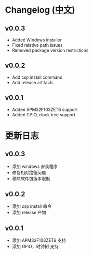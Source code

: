 # Changelog ([中文](#中文))

## v0.0.3

- Added Windows installer
- Fixed relative path issues
- Removed package version restrictions

## v0.0.2

- Add csp install command
- Add release artifacts

## v0.0.1

- Added APM32F103ZET6 support
- Added GPIO, clock tree support

<h1 id="中文"></h1>

# 更新日志

## v0.0.3

- 添加 windows 安装程序
- 修复相对路径问题
- 移除软件包版本限制

## v0.0.2

- 添加 csp install 命令
- 添加 release 产物

## v0.0.1

- 添加 APM32F103ZET6 支持
- 添加 GPIO，时钟树 支持
